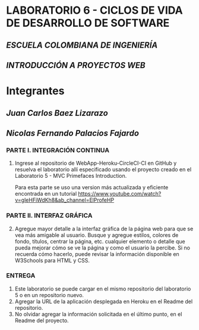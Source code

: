 # LABORATORIO 6 - CICLOS DE VIDA DE DESARROLLO DE SOFTWARE
## *ESCUELA COLOMBIANA DE INGENIERÍA*
## *INTRODUCCIÓN A PROYECTOS WEB*

# Integrantes
## *Juan Carlos Baez Lizarazo*
## *Nicolas Fernando Palacios Fajardo*


### PARTE I. INTEGRACIÓN CONTINUA

1. Ingrese al repositorio de WebApp-Heroku-CircleCI-CI en GitHub y resuelva el laboratorio allí especificado usando el proyecto creado en el  Laboratorio 5 - MVC Primefaces Introduction.

    Para esta parte se uso una version más actualizada y eficiente encontrada en un tutorial https://www.youtube.com/watch?v=gleHFiWdKh8&ab_channel=ElProfeHP

### PARTE II. INTERFAZ GRÁFICA

2. Agregue mayor detalle a la interfaz gráfica de la página web para que se vea más amigable al usuario. Busque y agregue estilos, colores de fondo, títulos, centrar la página, etc. cualquier elemento o detalle que pueda mejorar cómo se ve la página y como el usuario la percibe. Si no recuerda cómo hacerlo, puede revisar la información disponible en W3Schools para HTML y CSS.





### ENTREGA
1. Este laboratorio se puede cargar en el mismo repositorio del laboratorio 5 o en un repositorio nuevo.
2. Agregar la URL de la aplicación desplegada en Heroku en el Readme del repositorio.
3. No olvidar agregar la información solicitada en el último punto, en el Readme del proyecto.

